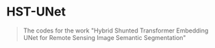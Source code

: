 # HST-UNet
> The codes for the work "Hybrid Shunted Transformer Embedding UNet for Remote Sensing Image Semantic Segmentation"